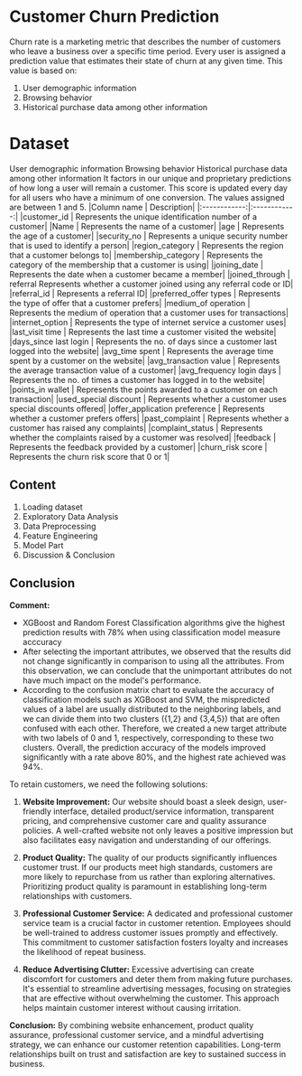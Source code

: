 # Customer Churn Prediction

Churn rate is a marketing metric that describes the number of customers who leave a business over a specific time period. Every user is assigned a prediction value that estimates their state of churn at any given time. This value is based on:
1. User demographic information
2. Browsing behavior
3. Historical purchase data among other information
# Dataset
User demographic information Browsing behavior Historical purchase data among other information It factors in our unique and proprietary predictions of how long a user will remain a customer. This score is updated every day for all users who have a minimum of one conversion. The values assigned are between 1 and 5.
|Column name	| Description|
|:------------:|:------------:|
|customer_id | Represents the unique identification number of a customer|
|Name | Represents the name of a customer|
|age | Represents the age of a customer|
|security_no | Represents a unique security number that is used to identify a person|
|region_category | Represents the region that a customer belongs to|
|membership_category | Represents the category of the membership that a customer is using|
|joining_date | Represents the date when a customer became a member|
|joined_through |  referral	Represents whether a customer joined using any referral code or ID|
|referral_id | 	Represents a referral ID|
|preferred_offer types | 	Represents the type of offer that a customer prefers|
|medium_of operation | 	Represents the medium of operation that a customer uses for transactions|
|internet_option | 	Represents the type of internet service a customer uses|
|last_visit time | 	Represents the last time a customer visited the website|
|days_since last login | 	Represents the no. of days since a customer last logged into the website|
|avg_time spent | 	Represents the average time spent by a customer on the website|
|avg_transaction value | 	Represents the average transaction value of a customer|
|avg_frequency login days | 	Represents the no. of times a customer has logged in to the website|
|points_in wallet | 	Represents the points awarded to a customer on each transaction|
|used_special discount | 	Represents whether a customer uses special discounts offered|
|offer_application preference | 	Represents whether a customer prefers offers|
|past_complaint | 	Represents whether a customer has raised any complaints|
|complaint_status | 	Represents whether the complaints raised by a customer was resolved|
|feedback | 	Represents the feedback provided by a customer|
|churn_risk score | 	Represents the churn risk score that 0 or 1|

## Content
1. Loading dataset
2. Exploratory Data Analysis
3. Data Preprocessing
4. Feature Engineering
5. Model Part
6. Discussion & Conclusion

## Conclusion
**Comment:**

* XGBoost and Random Forest Classification algorithms give the highest prediction results with 78% when using classification model measure acccuracy
* After selecting the important attributes, we observed that the results did not change significantly in comparison to using all the attributes. From this observation, we can conclude that the unimportant attributes do not have much impact on the model's performance.
* According to the confusion matrix chart to evaluate the accuracy of classification models such as XGBoost and SVM, the mispredicted values of a label are usually distributed to the neighboring labels, and we can divide them into two clusters ({1,2} and {3,4,5}) that are often confused with each other. Therefore, we created a new target attribute with two labels of 0 and 1, respectively, corresponding to these two clusters. Overall, the prediction accuracy of the models improved significantly with a rate above 80%, and the highest rate achieved was 94%.

To retain customers, we need the following solutions:

1. **Website Improvement:** Our website should boast a sleek design, user-friendly interface, detailed product/service information, transparent pricing, and comprehensive customer care and quality assurance policies. A well-crafted website not only leaves a positive impression but also facilitates easy navigation and understanding of our offerings.

2. **Product Quality:** The quality of our products significantly influences customer trust. If our products meet high standards, customers are more likely to repurchase from us rather than exploring alternatives. Prioritizing product quality is paramount in establishing long-term relationships with customers.

3. **Professional Customer Service:** A dedicated and professional customer service team is a crucial factor in customer retention. Employees should be well-trained to address customer issues promptly and effectively. This commitment to customer satisfaction fosters loyalty and increases the likelihood of repeat business.

4. **Reduce Advertising Clutter:** Excessive advertising can create discomfort for customers and deter them from making future purchases. It's essential to streamline advertising messages, focusing on strategies that are effective without overwhelming the customer. This approach helps maintain customer interest without causing irritation.

**Conclusion:** By combining website enhancement, product quality assurance, professional customer service, and a mindful advertising strategy, we can enhance our customer retention capabilities. Long-term relationships built on trust and satisfaction are key to sustained success in business.
